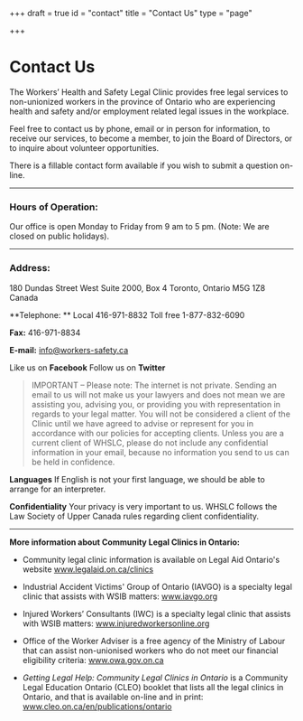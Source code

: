 +++
draft = true
id = "contact"
title = "Contact Us"
type = "page"

+++
# **Contact Us**

The Workers’ Health and Safety Legal Clinic provides free legal services to non-unionized workers in the province of Ontario who are experiencing health and safety and/or employment related legal issues in the workplace. 

Feel free to contact us by phone, email or in person for information, to receive our services, to become a member, to join the Board of Directors, or to inquire about volunteer opportunities. 

There is a fillable contact form available if you wish to submit a question on-line.

-----
### Hours of Operation:
Our office is open Monday to Friday from 9 am to 5 pm.
(Note: We are closed on public holidays).

-----
### Address:
180 Dundas Street West
Suite 2000, Box 4
Toronto, Ontario
M5G 1Z8
Canada

**Telephone: **
Local  416-971-8832 
Toll free  1-877-832-6090 

**Fax:**  416-971-8834

**E-mail:** info@workers-safety.ca

Like us on **Facebook**
Follow us on **Twitter**

> IMPORTANT – Please note: The internet is not private. Sending an email to us will not make us your lawyers and does not mean we are assisting you, advising you, or providing you with representation in regards to your legal matter. You will not be considered a client of the Clinic until we have agreed to advise or represent for you in accordance with our policies for accepting clients. Unless you are a current client of WHSLC, please do not include any confidential information in your email, because no information you send to us can be held in confidence.  

**Languages**
If English is not your first language, we should be able to arrange for an interpreter.

**Confidentiality**
Your privacy is very important to us. WHSLC follows the Law Society of Upper Canada rules regarding client confidentiality.

----
**More information about Community Legal Clinics in Ontario:**
* Community legal clinic information is available on Legal Aid Ontario's website www.legalaid.on.ca/clinics

* Industrial Accident Victims' Group of Ontario (IAVGO) is a specialty legal clinic that assists with WSIB matters: www.iavgo.org

* Injured Workers’ Consultants (IWC) is a specialty legal clinic that assists with WSIB matters: www.injuredworkersonline.org

* Office of the Worker Adviser is a free agency of the Ministry of Labour that can assist non-unionised workers who do not meet our financial eligibility criteria: www.owa.gov.on.ca 

* *Getting Legal Help: Community Legal Clinics in Ontario* is a Community Legal Education Ontario (CLEO) booklet that lists all the legal clinics in Ontario, and that is available on-line and in print: www.cleo.on.ca/en/publications/ontario 


